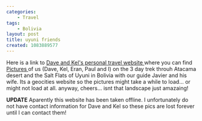 ```yaml
---
categories:
    - Travel
tags:
    - Bolivia
layout: post
title: uyuni friends
created: 1083889577
---
```


Here is a link to <a href="http://www.geocities.com/cruise_the_planet/">Dave and Kel's personal travel website </a>where you can find <a href="http://www.geocities.com/cruise_the_planet/atacama.html">Pictures </a>of us (Dave, Kel, Eran, Paul and I) on the 3 day trek throuh Atacama desert and the Salt Flats of Uyuni in Bolivia with our guide Javier and his wife. Its a geocities website so the pictures might take a while to load... or might not load at all. anyway, cheers... isnt that landscape just amazaing!

<!--more-->

**UPDATE** Aparently this website has been taken offline.  I unfortunately do not have contact information for Dave and Kel so these pics are lost forever until I can contact them!

